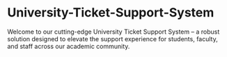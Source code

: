 # University-Ticket-Support-System
Welcome to our cutting-edge University Ticket Support System – a robust solution designed to elevate the support experience for students, faculty, and staff across our academic community. 
